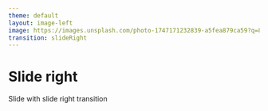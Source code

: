 ```yaml
---
theme: default
layout: image-left
image: https://images.unsplash.com/photo-1747171232839-a5fea879ca59?q=80&w=920&auto=format&fit=crop&ixlib=rb-4.1.0
transition: slideRight
---
```


# Slide right

Slide with slide right transition
